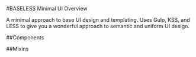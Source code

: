 #BASELESS Minimal UI Overview

A minimal approach to base UI design and templating. Uses Gulp, KSS, and LESS to give you a wonderful approach to semantic and uniform UI design.

##Components

##Mixins